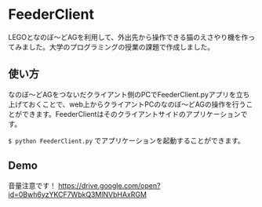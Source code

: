 FeederClient
====================== 
LEGOとなのぼ〜どAGを利用して、外出先から操作できる猫のえさやり機を作ってみました。大学のプログラミングの授業の課題で作成しました。 

## 使い方

なのぼ〜どAGをつないだクライアント側のPCでFeederClient.pyアプリを立ち上げておくことで、web上からクライアントPCのなのぼ〜どAGの操作を行うことができます。FeederClientはそのクライアントサイドのアプリケーションです。 

`$ python FeederClient.py` でアプリケーションを起動することができます。

## Demo
音量注意です！ 
https://drive.google.com/open?id=0Bwh6yzYKCF7WbkQ3MlNVbHAxRGM
